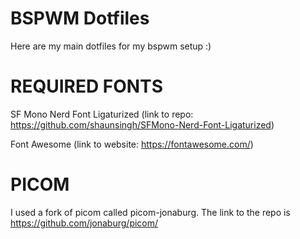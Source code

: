 # BSPWM Dotfiles
Here are my main dotfiles for my bspwm setup :)

# REQUIRED FONTS
SF Mono Nerd Font Ligaturized 
(link to repo: https://github.com/shaunsingh/SFMono-Nerd-Font-Ligaturized)

Font Awesome
(link to website: https://fontawesome.com/)

# PICOM
I used a fork of picom called picom-jonaburg. The link to the repo is https://github.com/jonaburg/picom/
